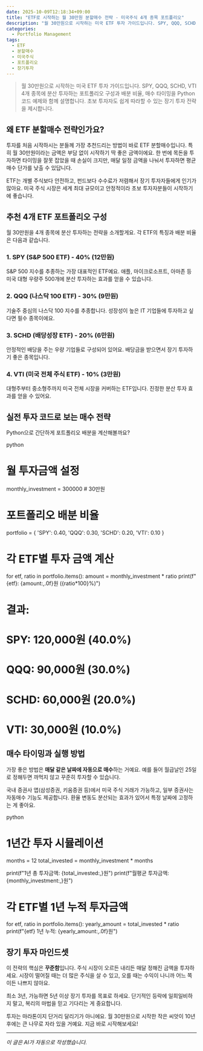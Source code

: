 ```yaml
---
date: 2025-10-09T12:18:34+09:00
title: "ETF로 시작하는 월 30만원 분할매수 전략 - 미국주식 4개 종목 포트폴리오"
description: "월 30만원으로 시작하는 미국 ETF 투자 가이드입니다. SPY, QQQ, SCHD, VTI 4개 종목에 분산 투자하는 포트폴리오 구성과 배분 비율, 매수 타이밍을 Python 코드 예제와 함께 설명합니다. 초보 투자자도 쉽게 따라할 수 있는 장기 투자 전략을 제시합니다."
categories:
  - Portfolio Management
tags:
  - ETF
  - 분할매수
  - 미국주식
  - 포트폴리오
  - 장기투자
---
```


> 월 30만원으로 시작하는 미국 ETF 투자 가이드입니다. SPY, QQQ, SCHD, VTI 4개 종목에 분산 투자하는 포트폴리오 구성과 배분 비율, 매수 타이밍을 Python 코드 예제와 함께 설명합니다. 초보 투자자도 쉽게 따라할 수 있는 장기 투자 전략을 제시합니다.


## 왜 ETF 분할매수 전략인가요?

투자를 처음 시작하시는 분들께 가장 추천드리는 방법이 바로 ETF 분할매수입니다. 특히 월 30만원이라는 금액은 부담 없이 시작하기 딱 좋은 금액이에요. 한 번에 목돈을 투자하면 타이밍을 잘못 잡았을 때 손실이 크지만, 매달 일정 금액을 나눠서 투자하면 평균 매수 단가를 낮출 수 있답니다.

ETF는 개별 주식보다 안전하고, 펀드보다 수수료가 저렴해서 장기 투자자들에게 인기가 많아요. 미국 주식 시장은 세계 최대 규모이고 안정적이라 초보 투자자분들이 시작하기에 좋습니다.

## 추천 4개 ETF 포트폴리오 구성

월 30만원을 4개 종목에 분산 투자하는 전략을 소개할게요. 각 ETF의 특징과 배분 비율은 다음과 같습니다.

### 1. SPY (S&P 500 ETF) - 40% (12만원)

S&P 500 지수를 추종하는 가장 대표적인 ETF예요. 애플, 마이크로소프트, 아마존 등 미국 대형 우량주 500개에 분산 투자하는 효과를 얻을 수 있습니다.

### 2. QQQ (나스닥 100 ETF) - 30% (9만원)

기술주 중심의 나스닥 100 지수를 추종합니다. 성장성이 높은 IT 기업들에 투자하고 싶다면 필수 종목이에요.

### 3. SCHD (배당성장 ETF) - 20% (6만원)

안정적인 배당을 주는 우량 기업들로 구성되어 있어요. 배당금을 받으면서 장기 투자하기 좋은 종목입니다.

### 4. VTI (미국 전체 주식 ETF) - 10% (3만원)

대형주부터 중소형주까지 미국 전체 시장을 커버하는 ETF입니다. 진정한 분산 투자 효과를 얻을 수 있어요.

## 실전 투자 코드로 보는 매수 전략

Python으로 간단하게 포트폴리오 배분을 계산해볼까요?

python
# 월 투자금액 설정
monthly_investment = 300000  # 30만원

# 포트폴리오 배분 비율
portfolio = {
    'SPY': 0.40,
    'QQQ': 0.30,
    'SCHD': 0.20,
    'VTI': 0.10
}

# 각 ETF별 투자 금액 계산
for etf, ratio in portfolio.items():
    amount = monthly_investment * ratio
    print(f"{etf}: {amount:,.0f}원 ({ratio*100}%)")

# 결과:
# SPY: 120,000원 (40.0%)
# QQQ: 90,000원 (30.0%)
# SCHD: 60,000원 (20.0%)
# VTI: 30,000원 (10.0%)


## 매수 타이밍과 실행 방법

가장 좋은 방법은 **매달 같은 날짜에 자동으로 매수**하는 거예요. 예를 들어 월급날인 25일로 정해두면 까먹지 않고 꾸준히 투자할 수 있습니다.

국내 증권사 앱(삼성증권, 키움증권 등)에서 미국 주식 거래가 가능하고, 일부 증권사는 자동매수 기능도 제공합니다. 환율 변동도 분산되는 효과가 있어서 특정 날짜에 고정하는 게 좋아요.

python
# 1년간 투자 시뮬레이션
months = 12
total_invested = monthly_investment * months

print(f"1년 총 투자금액: {total_invested:,}원")
print(f"월평균 투자금액: {monthly_investment:,}원")

# 각 ETF별 1년 누적 투자금액
for etf, ratio in portfolio.items():
    yearly_amount = total_invested * ratio
    print(f"{etf} 1년 누적: {yearly_amount:,.0f}원")


## 장기 투자 마인드셋

이 전략의 핵심은 **꾸준함**입니다. 주식 시장이 오르든 내리든 매달 정해진 금액을 투자하세요. 시장이 떨어질 때는 더 많은 주식을 살 수 있고, 오를 때는 수익이 나니까 어느 쪽이든 나쁘지 않아요.

최소 3년, 가능하면 5년 이상 장기 투자를 목표로 하세요. 단기적인 등락에 일희일비하지 말고, 복리의 마법을 믿고 기다리는 게 중요합니다.

투자는 마라톤이지 단거리 달리기가 아니에요. 월 30만원으로 시작한 작은 씨앗이 10년 후에는 큰 나무로 자라 있을 거예요. 지금 바로 시작해보세요!

<!-- more -->

---

*이 글은 AI가 자동으로 작성했습니다.*
